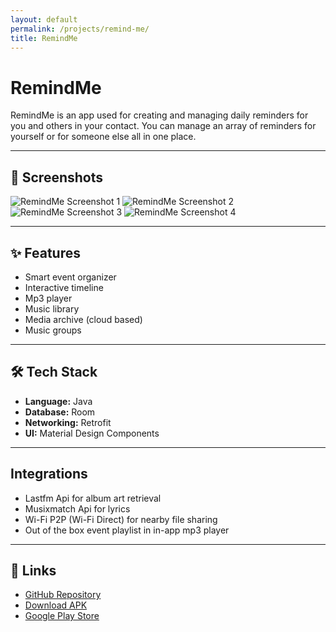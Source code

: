 ```yaml
---
layout: default
permalink: /projects/remind-me/
title: RemindMe
---
```


# RemindMe

RemindMe is an app used for creating and managing daily reminders for you and others in your contact. You can manage an array of reminders for yourself or for someone else all in one place.

---

## 📸 Screenshots

<div class="screenshot-gallery">
  <img src="{{ site.baseurl }}/assets/images/remind_me_img_1.jpg" alt="RemindMe Screenshot 1">
  <img src="{{ site.baseurl }}/assets/images/remind_me_img_2.jpg" alt="RemindMe Screenshot 2">
  <img src="{{ site.baseurl }}/assets/images/remind_me_img_3.jpg" alt="RemindMe Screenshot 3">
  <img src="{{ site.baseurl }}/assets/images/remind_me_img_4.jpg" alt="RemindMe Screenshot 4">
</div>

---

## ✨ Features
- Smart event organizer
- Interactive timeline
- Mp3 player
- Music library
- Media archive (cloud based)
- Music groups

---

## 🛠 Tech Stack
- **Language:** Java
- **Database:** Room
- **Networking:** Retrofit
- **UI:** Material Design Components

---

## Integrations
- Lastfm Api for album art retrieval
- Musixmatch Api for lyrics 
- Wi-Fi P2P (Wi-Fi Direct) for nearby file sharing
- Out of the box event playlist in in-app mp3 player

---

## 🔗 Links
- [GitHub Repository](https://github.com/YourUsername/smart-expense-tracker)
- [Download APK](https://your-apk-link.com)
- [Google Play Store](https://play.google.com/your-app-link)
